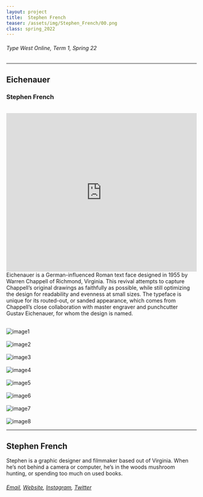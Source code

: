 ```yaml
---
layout: project
title:  Stephen French
teaser: /assets/img/Stephen_French/00.png
class: spring_2022
---
```

###### Type West Online, Term 1, Spring 22 ######
---
## Eichenauer ##
### Stephen French ###
<br>
<iframe width="100%" height="420" src="https://www.youtube.com/embed/_FQ0H3jUs8A?rel=0&modestbranding=1&autohide=1&controls=1&showinfo=0&showtitle=0" title="YouTube video player" frameborder="0" allow="accelerometer; autoplay; clipboard-write; encrypted-media; gyroscope; picture-in-picture" allowfullscreen></iframe>
<br>
Eichenauer is a German-influenced Roman text face designed in 1955 by Warren Chappell of Richmond, Virginia. This revival attempts to capture Chappell’s original drawings as faithfully as possible, while still optimizing the design for readability and evenness at small sizes. The typeface is unique for its routed-out, or sanded appearance, which comes from Chappell’s close collaboration with master engraver and punchcutter Gustav Eichenauer, for whom the design is named.
<br><br>

![image1](/assets/img/Stephen_French/01.png)
<br><br>
![image2](/assets/img/Stephen_French/02.png)
<br><br>
![image3](/assets/img/Stephen_French/03.png)
<br><br>
![image4](/assets/img/Stephen_French/04.png)
<br><br>
![image5](/assets/img/Stephen_French/05.png)
<br><br>
![image6](/assets/img/Stephen_French/06.png)
<br><br>
![image7](/assets/img/Stephen_French/07.png)
<br><br>
![image8](/assets/img/Stephen_French/08.png)

---
## Stephen French ##
Stephen is a graphic designer and filmmaker based out of Virginia. When he’s not behind a camera or computer, he’s in the woods mushroom hunting, or spending too much on used books.
<br>
###### [Email](mailto:stephenthomasfrench@gmail.com), [Website](https://www.behance.net/stephenfrenchjr), [Instagram](https://www.instagram.com/stephen_french_jr/), [Twitter](https://twitter.com/sticker_univers/) ######
